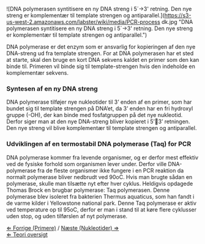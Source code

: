 ![DNA polymerasen syntitisere en ny DNA streng i 5´-\>3' retning. Den nye streng er komplementær til template strengen og antiparallel.](https://s3-us-west-2.amazonaws.com/labster/wiki/media/PCR-process dk.jpg "DNA polymerasen syntitisere en ny DNA streng i 5´->3' retning. Den nye streng er komplementær til template strengen og antiparallel.")

DNA polymerase er det enzym som er ansvarlig for kopieringen af den nye
DNA-streng ud fra template strengen. For at DNA polymerasen har et sted
at starte, skal den bruge en kort DNA sekvens kaldet en primer som den
kan binde til. Primeren vil binde sig til template-strengen hvis den
indeholde en komplementær sekvens.

### Syntesen af en ny DNA streng

DNA polymerase tilføjer nye nukleotider til 3’ enden af en primer, som
har bundet sig til template strengen på DNA’et, da 3’ enden har en fri
hydroxyl gruppe (-OH), der kan binde med fosfatgruppen på det nye
nukleotid. Derfor siger man at den nye DNA-streng bliver kopieret i
5’3’ retningen. Den nye streng vil blive komplementær til template
strengen og antiparallel.

### Udviklingen af en termostabil DNA polymerase (Taq) for PCR

DNA polymerase kommer fra levende organismer, og er derfor mest effektiv
ved de fysiske forhold som organismen lever under. Derfor ville
DNA-polymerase fra de fleste organismer ikke fungere i en PCR reaktion
da normalt polymerase bliver nedbrudt ved 90oC. Hvis man brugte sådan en
polymerase, skulle man tilsætte nyt efter hver cyklus. Heldigvis
opdagede Thomas Brock en brugbar polymerase: Taq polymerasen. Denne
polymerase blev isoleret fra bakterien Thermus aquaticus, som han fandt
i de varme kilder i Yellowstone national park. Denne Taq polymerase er
aktiv ved temperature op til 95oC, derfor er man i stand til at køre
flere cyklusser uden stop, og uden tilførslen af nyt polymerase.

[⇐ Forrige (Primere)](/wiki/Primere "wikilink") / [ Næste (Nukleotider)
⇒](/wiki/Nukleotider "wikilink")\
[⇐ Teori oversigt ](/wiki/CSI_Casen "wikilink")

